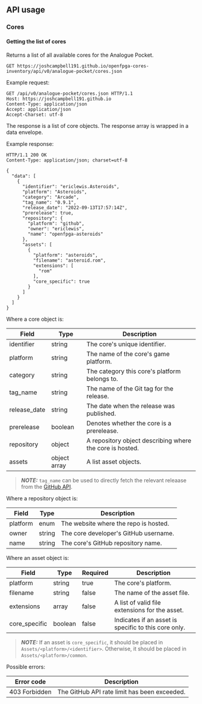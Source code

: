 ## API usage
### Cores

#### Getting the list of cores
Returns a list of all available cores for the Analogue Pocket.

```
GET https://joshcampbell191.github.io/openfpga-cores-inventory/api/v0/analogue-pocket/cores.json
```

Example request:

```
GET /api/v0/analogue-pocket/cores.json HTTP/1.1
Host: https://joshcampbell191.github.io
Content-Type: application/json
Accept: application/json
Accept-Charset: utf-8
```

The response is a list of core objects. The response array is wrapped in a data envelope.

Example response:

```
HTTP/1.1 200 OK
Content-Type: application/json; charset=utf-8

{
  "data": [
    {
      "identifier": "ericlewis.Asteroids",
      "platform": "Asteroids",
      "category": "Arcade",
      "tag_name": "0.9.1",
      "release_date": "2022-09-13T17:57:14Z",
      "prerelease": true,
      "repository": {
        "platform": "github",
        "owner": "ericlewis",
        "name": "openfpga-asteroids"
      },
      "assets": [
        {
          "platform": "asteroids",
          "filename": "asteroid.rom",
          "extensions": [
            "rom"
          ],
          "core_specific": true
        }
      ]
    }
  ]
}
```

Where a core object is:

| Field        | Type         | Description                                              |
| ------------ | ------------ | -------------------------------------------------------- |
| identifier   | string       | The core's unique identifier.                            |
| platform     | string       | The name of the core's game platform.                    |
| category     | string       | The category this core's platform belongs to.            |
| tag_name     | string       | The name of the Git tag for the release.                 |
| release_date | string       | The date when the release was published.                 |
| prerelease   | boolean      | Denotes whether the core is a prerelease.                |
| repository   | object       | A repository object describing where the core is hosted. |
| assets       | object array | A list asset objects.                                    |

> **_NOTE:_** `tag_name` can be used to directly fetch the relevant releaase from the [GitHub API](https://docs.github.com/en/rest/releases/releases#get-a-release-by-tag-name).

Where a repository object is:

| Field    | Type   | Description                           |
| -------- | ------ | --------------------------------------|
| platform | enum   | The website where the repo is hosted. |
| owner    | string | The core developer's GitHub username. |
| name     | string | The core's GitHub repository name.    |

Where an asset object is:

| Field         | Type    | Required | Description                                                                                                                                                                               |
| ------------- | ------- | -------- | ---------------------------------------------------- |
| platform      | string  | true     | The core's platform.                                 |
| filename      | string  | false    | The name of the asset file.                          |
| extensions    | array   | false    | A list of valid file extensions for the asset.       |
| core_specific | boolean | false    | Indicates if an asset is specific to this core only. |

> **_NOTE:_** If an asset is `core_specific`, it should be placed in `Assets/<platform>/<identifier>`.
> Otherwise, it should be placed in `Assets/<platform>/common`.

Possible errors:

| Error code    | Description                                  |
| ------------- | -------------------------------------------- |
| 403 Forbidden | The GitHub API rate limit has been exceeded. |
